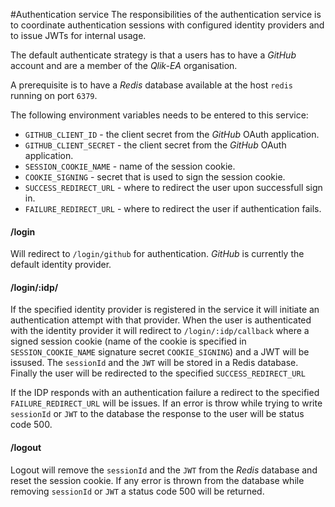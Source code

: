 #Authentication service
The responsibilities of the authentication service is to coordinate authentication sessions with configured identity providers and to issue JWTs for internal usage. 

The default authenticate strategy is that a users has to have a _GitHub_ account and are a member of the _Qlik-EA_ organisation.

A prerequisite is to have a _Redis_ database available at the host `redis` running on port `6379`.

The following environment variables needs to be entered to this service:
- `GITHUB_CLIENT_ID` - the client secret from the _GitHub_ OAuth application.
- `GITHUB_CLIENT_SECRET` - the client secret from the _GitHub_ OAuth application. 
- `SESSION_COOKIE_NAME` - name of the session cookie.
- `COOKIE_SIGNING` - secret that is used to sign the session cookie.
- `SUCCESS_REDIRECT_URL` - where to redirect the user upon successfull sign in.
- `FAILURE_REDIRECT_URL` - where to redirect the user if authentication fails.

#### /login
Will redirect to `/login/github` for authentication. _GitHub_ is currently the default identity provider.

#### /login/:idp/
If the specified identity provider is registered in the service it will initiate an authentication attempt with that provider.
When the user is authenticated with the identity provider it will redirect to `/login/:idp/callback` where a signed session cookie 
(name of the cookie is specified in `SESSION_COOKIE_NAME` signature secret `COOKIE_SIGNING`) and a JWT will be issused.
The `sessionId` and the `JWT` will be stored in a Redis database. Finally the user will be redirected to the specified `SUCCESS_REDIRECT_URL`

If the IDP responds with an authentication failure a redirect to the specified `FAILURE_REDIRECT_URL` will be issues.
If an error is throw while trying to write `sessionId` or `JWT` to the database the response to the user will be status code 500.

#### /logout
Logout will remove the `sessionId` and the `JWT` from the _Redis_ database and reset the session cookie.
If any error is thrown from the database while removing `sessionId` or `JWT` a status code 500 will be returned.
